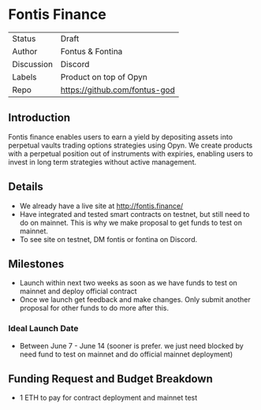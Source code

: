 # Fontis Finance

|  |  |
| -------- | -------- |
| Status | Draft |
| Author   |Fontus & Fontina|
| Discussion   | Discord  |
| Labels | Product on top of Opyn |
| Repo   | https://github.com/fontus-god  |

## Introduction

Fontis finance enables users to earn a yield by depositing assets into perpetual vaults trading options strategies using Opyn. We create products with a perpetual position out of instruments with expiries, enabling users to invest in long term strategies without active management.


## Details

- We already have a live site at http://fontis.finance/
- Have integrated and tested smart contracts on testnet, but still need to do on mainnet. This is why we make proposal to get funds to test on mainnet. 
- To see site on testnet, DM fontis or fontina on Discord.

## Milestones

- Launch within next two weeks as soon as we have funds to test on mainnet and deploy official contract
- Once we launch get feedback and make changes. Only submit another proposal for other funds to do more after this.

### Ideal Launch Date

- Between June 7 - June 14 (sooner is prefer. we just need blocked by need fund to test on mainnet and do official mainnet deployment)

## Funding Request and Budget Breakdown

- 1 ETH to pay for contract deployment and mainnet test
